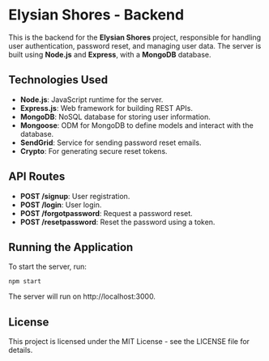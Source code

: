 # Elysian Shores - Backend

This is the backend for the **Elysian Shores** project, responsible for handling user authentication, password reset, and managing user data. The server is built using **Node.js** and **Express**, with a **MongoDB** database.

## Technologies Used
- **Node.js**: JavaScript runtime for the server.
- **Express.js**: Web framework for building REST APIs.
- **MongoDB**: NoSQL database for storing user information.
- **Mongoose**: ODM for MongoDB to define models and interact with the database.
- **SendGrid**: Service for sending password reset emails.
- **Crypto**: For generating secure reset tokens.

## API Routes

- **POST /signup**: User registration.
- **POST /login**: User login.
- **POST /forgotpassword**: Request a password reset.
- **POST /resetpassword**: Reset the password using a token.


## Running the Application
To start the server, run:

```npm start```

The server will run on http://localhost:3000.

## License
This project is licensed under the MIT License - see the LICENSE file for details.